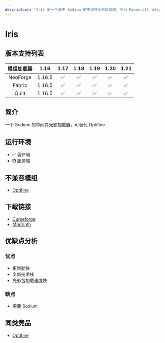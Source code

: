 ```yaml
---
description: 'Iris 是一个基于 Sodium 的中间件光影加载器，专为 Minecraft 设计，提供快速的光影加载速度。支持 NeoForge、Fabric 和 Quilt 模组加载器。'
---
```


# Iris

## 版本支持列表

|模组加载器|1.16|1.17|1.18|1.19|1.20|1.21|
|:-:|:-:|:-:|:-:|:-:|:-:|:-:|
|NeoForge|1.16.5|✅|✅|✅|✅|✅|
|Fabric|1.16.5|✅|✅|✅|✅|✅|
|Quilt|1.16.5|✅|✅|✅|✅|✅|

## 简介

一个 Sodium 的中间件光影加载器，可替代 Optifine

## 运行环境

- ✅ 客户端
- ❎ 服务端

## 不兼容模组

- [Optifine](/mod/optifine.md)

## 下载链接

- [Curseforge](https://www.curseforge.com/minecraft/mc-mods/iris)
- [Modrinth](https://modrinth.com/mod/iris)

## 优缺点分析

### 优点

- 更新勤快
- 全新技术栈
- 光影包加载速度快

### 缺点

- 需要 Sodium

## 同类竞品

- [Optifine](/mod/example.md)

<Giscus />
